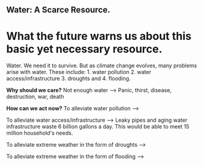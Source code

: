## Water: A Scarce Resource. 
# What the future warns us about this basic yet necessary resource.

Water. We need it to survive. But as climate change evolves, many problems arise with water. These include: 1. water pollution 2. water access/infrastructure 3. droughts and 4. flooding.

**Why should we care?**
Not enough water --> Panic, thirst, disease, destruction, war, death

**How can we act now?**
To alleviate water pollution --> 

To alleviate water access/infrastructure --> Leaky pipes and aging water infrastructure waste 6 billion gallons a day. This would be able to meet 15 million household's needs. 

To alleviate extreme weather in the form of droughts --> 

To alleviate extreme weather in the form of flooding --> 

